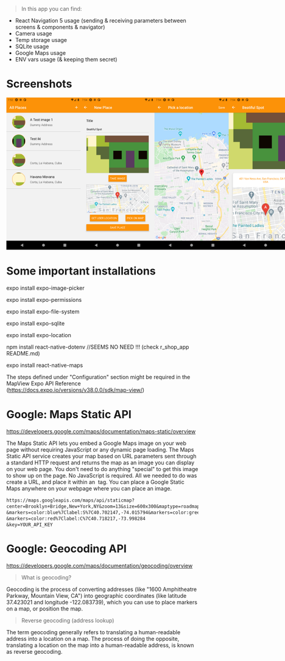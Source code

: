 > In this app you can find:

- React Navigation 5 usage (sending & receiving parameters between screens & components & navigator)
- Camera usage
- Temp storage usage
- SQLite usage
- Google Maps usage
- ENV vars usage (& keeping them secret)

# Screenshots

<div style="display: flex;">
<img src="./zz_screenshots/Screenshot_1599889971.png" width="200" height="400" />
<img src="./zz_screenshots/Screenshot_1599890059.png" width="200" height="400" />
<img src="./zz_screenshots/Screenshot_1599890051.png" width="200" height="400" />
<img src="./zz_screenshots/Screenshot_1599890076.png" width="200" height="400" />
<img src="./zz_screenshots/Screenshot_1599890081.png" width="200" height="400" />
<img src="./zz_screenshots/Screenshot_1599890095.png" width="200" height="400" />
</div>

# Some important installations

expo install expo-image-picker

expo install expo-permissions

expo install expo-file-system

expo install expo-sqlite

expo install expo-location

npm install react-native-dotenv //SEEMS NO NEED !!! (check r_shop_app README.md)

expo install react-native-maps

The steps defined under "Configuration" section might be required in the MapView Expo API Reference
(https://docs.expo.io/versions/v38.0.0/sdk/map-view/)

# Google: Maps Static API

https://developers.google.com/maps/documentation/maps-static/overview

The Maps Static API lets you embed a Google Maps image on your web page without requiring JavaScript or any dynamic page loading. The Maps Static API service creates your map based on URL parameters sent through a standard HTTP request and returns the map as an image you can display on your web page. You don't need to do anything "special" to get this image to show up on the page. No JavaScript is required. All we needed to do was create a URL, and place it within an <img> tag. You can place a Google Static Maps anywhere on your webpage where you can place an image.

```
https://maps.googleapis.com/maps/api/staticmap?center=Brooklyn+Bridge,New+York,NY&zoom=13&size=600x300&maptype=roadmap
&markers=color:blue%7Clabel:S%7C40.702147,-74.015794&markers=color:green%7Clabel:G%7C40.711614,-74.012318
&markers=color:red%7Clabel:C%7C40.718217,-73.998284
&key=YOUR_API_KEY
```

# Google: Geocoding API

https://developers.google.com/maps/documentation/geocoding/overview

> What is geocoding?

Geocoding is the process of converting addresses (like "1600 Amphitheatre Parkway, Mountain View, CA") into geographic coordinates (like latitude 37.423021 and longitude -122.083739), which you can use to place markers on a map, or position the map.

> Reverse geocoding (address lookup)

The term geocoding generally refers to translating a human-readable address into a location on a map. The process of doing the opposite, translating a location on the map into a human-readable address, is known as reverse geocoding.
